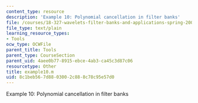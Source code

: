 ```yaml
---
content_type: resource
description: 'Example 10: Polynomial cancellation in filter banks'
file: /courses/18-327-wavelets-filter-banks-and-applications-spring-2003/8c1beb567d8803002c888c78c95e57d0_example10.m
file_type: text/plain
learning_resource_types:
- Tools
ocw_type: OCWFile
parent_title: Tools
parent_type: CourseSection
parent_uid: 4aee0b77-8915-ebce-4ab3-ca45c3d87c06
resourcetype: Other
title: example10.m
uid: 8c1beb56-7d88-0300-2c88-8c78c95e57d0
---
```

Example 10: Polynomial cancellation in filter banks

